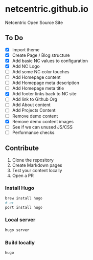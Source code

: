 # netcentric.github.io

Netcentric Open Source Site

## To Do

- [x] Import theme
- [x] Create Page / Blog structure
- [x] Add basic NC values to configuration
- [x] Add NC Logo
- [ ] Add some NC color touches
- [ ] Add Homepage content
- [ ] Add Homepage meta description
- [ ] Add Homepage meta title
- [x] Add footer links back to NC site
- [ ] Add link to Github Org
- [ ] Add About content
- [ ] Add Projects Content
- [ ] Remove demo content
- [x] Remove demo content images
- [ ] See if we can unused JS/CSS
- [ ] Performance checks

## Contribute

1. Clone the repository
2. Create Markdown pages
3. Test your content locally
4. Open a PR

### Install Hugo

```bash
brew install hugo
# or
port install hugo
```

### Local server

```bash
hugo server
```

### Build locally

```bash
hugo
```